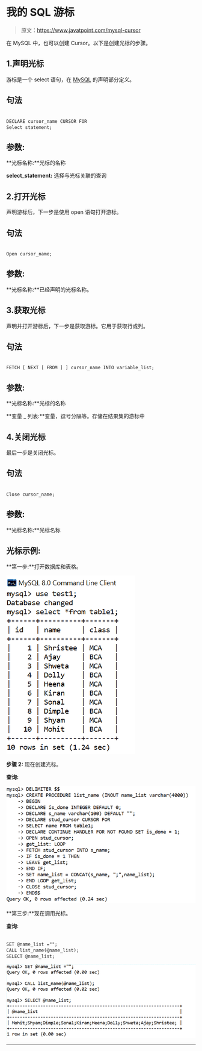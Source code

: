 # 我的 SQL 游标

> 原文：<https://www.javatpoint.com/mysql-cursor>

在 MySQL 中，也可以创建 Cursor。以下是创建光标的步骤。

## 1.声明光标

游标是一个 select 语句，在 [MySQL](https://www.javatpoint.com/mysql-tutorial) 的声明部分定义。

## 句法

```

DECLARE cursor_name CURSOR FOR
Select statement;

```

## 参数:

**光标名称:**光标的名称

**select_statement:** 选择与光标关联的查询

## 2.打开光标

声明游标后，下一步是使用 open 语句打开游标。

## 句法

```

Open cursor_name;

```

## 参数:

**光标名称:**已经声明的光标名称。

## 3.获取光标

声明并打开游标后，下一步是获取游标。它用于获取行或列。

## 句法

```

FETCH [ NEXT [ FROM ] ] cursor_name INTO variable_list;

```

## 参数:

**光标名称:**光标的名称

**变量 _ 列表:**变量，逗号分隔等。存储在结果集的游标中

## 4.关闭光标

最后一步是关闭光标。

## 句法

```

Close cursor_name;

```

## 参数:

**光标名称:**光标名称

## 光标示例:

**第一步:**打开数据库和表格。

![MySQL Cursor](img/1050bca9c9ea0374d023488a5a75ef05.png)

**步骤 2:** 现在创建光标。

**查询:**

![MySQL Cursor](img/0404fd02445185267f0154648539a435.png)

**第三步:**现在调用光标。

**查询:**

```

SET @name_list ="";
CALL list_name(@name_list);
SELECT @name_list;

```

![MySQL Cursor](img/171174ab47bb737d4bb136cbc4b831d4.png)

* * *